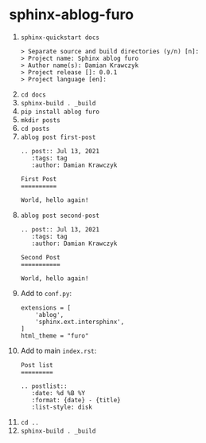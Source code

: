 # sphinx-ablog-furo

1. `sphinx-quickstart docs`
    ```
    > Separate source and build directories (y/n) [n]:
    > Project name: Sphinx ablog furo
    > Author name(s): Damian Krawczyk
    > Project release []: 0.0.1
    > Project language [en]: 
    ```
2. `cd docs`
3. `sphinx-build . _build`
4. `pip install ablog furo`
5. `mkdir posts`
6. `cd posts`
7. `ablog post first-post`
    ```
    .. post:: Jul 13, 2021
       :tags: tag
       :author: Damian Krawczyk

    First Post
    ==========

    World, hello again!
    ```
8. `ablog post second-post`
    ```
    .. post:: Jul 13, 2021
       :tags: tag
       :author: Damian Krawczyk

    Second Post
    ===========

    World, hello again!
    ```
9. Add to `conf.py`:
    ```
    extensions = [
        'ablog',
        'sphinx.ext.intersphinx',
    ]
    html_theme = "furo"
    ```
10. Add to main `index.rst`:
    ```
    Post list 
    =========

    .. postlist::
       :date: %d %B %Y
       :format: {date} - {title}
       :list-style: disk
    ```
11. `cd ..`
12. `sphinx-build . _build`
